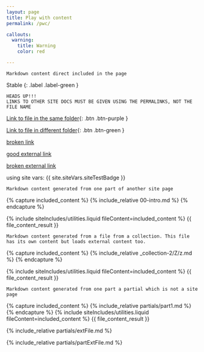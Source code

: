 ```yaml
---
layout: page
title: Play with content
permalink: /pwc/

callouts:
  warning:
    title: Warning
    color: red

---
```


```
Markdown content direct included in the page
```

Stable
{: .label .label-green }


```
HEADS UP!!!
LINKS TO OTHER SITE DOCS MUST BE GIVEN USING THE PERMALINKS, NOT THE FILE NAME
```

[Link to file in the same folder](/intro/){: .btn .btn-purple }

[Link to file in different folder](/collection-2/Z/z/){: .btn .btn-green }

[broken link](/collection-2/Z/z/r)

[good external link](https://innohub.space)

[broken external link](https://me.pmc-expert.com/abc)


<!--- HEADS UP!!!
    When loading inline external content, the placeholder must be defined in the main md file 
    which can be a site page or a partial. The id of the partial must be passed as
    parameter to the getExternalMDContent(...), see on the bottom of this file.
--->
<div id="test_inline_external_content"></div>

<!--- Markdown comment -->
using site vars: {{ site.siteVars.siteTestBadge }}

```
Markdown content generated from one part of another site page
```

<!--- Include only part from another md file using a "function" from another liquid file-->
{% capture included_content %}
    {% include_relative 00-intro.md %}
{% endcapture %}

{% include siteIncludes/utilities.liquid fileContent=included_content %}
{{ file_content_result }}


<!--- Include only part from a collection -->
```
Markdown content generated from a file from a collection. This file has its own content but loads external content too.
```

{% capture included_content %}
    {% include_relative _collection-2/Z/z.md %}
{% endcapture %}

{% include siteIncludes/utilities.liquid fileContent=included_content %}
{{ file_content_result }}

```
Markdown content generated from one part a partial which is not a site page
```
<!--- Include part from a partial which is not processed as a page and does not appear in the left sidebar -->
{% capture included_content %}
    {% include_relative partials/part1.md %}
{% endcapture %}
{% include siteIncludes/utilities.liquid fileContent=included_content %}
{{ file_content_result }}

<!--- Include content from a partial which is loaded from an external file (i.e. md file from another public repo+branch)
    
    IMPORTANT!!!
    - THIS CONTENT WILL NOT RETURN ANY RESULT IN ALGOLIA OR SITE SEARCH SINCE IS GENERATED ON CLIENT SIDE
    - UPDATING ALGOLIA INSTANT SEARCH IS NOT POSSIBLE SINCE WE CANNOT MAKE BACKEND CALLS FROM GITHUB PAGES, FRONTEND CALLS MEANS EXPOSING ALGOLIA WRITE KEY
--->
{% include_relative partials/extFile.md %}

<!--- Include content from a partial which is loaded from an external file (i.e. md file from another public repo+branch) -->
{% include_relative partials/partExtFile.md %}



